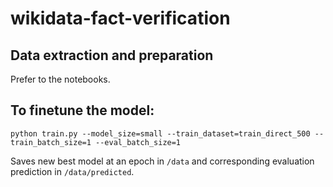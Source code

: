 # wikidata-fact-verification

## Data extraction and preparation
Prefer to the notebooks. 

## To finetune the model:
```
python train.py --model_size=small --train_dataset=train_direct_500 --train_batch_size=1 --eval_batch_size=1
```

Saves new best model at an epoch in `/data` and corresponding evaluation prediction in `/data/predicted`.
